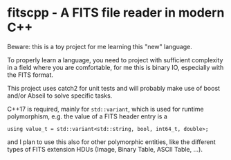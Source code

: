 # fitscpp - A FITS file reader in modern C++

Beware: this is a toy project for me learning this "new" language.

To properly learn a language, you need to project with sufficient complexity
in a field where you are comfortable, for me this is binary IO, especially with
the FITS format.


This project uses catch2 for unit tests and will probably make
use of boost and/or Abseil to solve specific tasks.

C++17 is required, mainly for `std::variant`, which is used for runtime
polymorphism, e.g. the value of a FITS header entry is a
```
using value_t = std::variant<std::string, bool, int64_t, double>;
```
and I plan to use this also for other polymorphic entities, like the
different types of FITS extension HDUs (Image, Binary Table, ASCII Table, ...).
